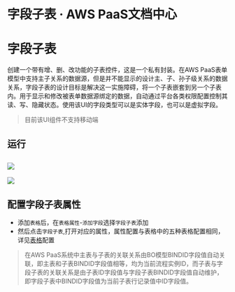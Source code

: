 # 字段子表 · AWS PaaS文档中心

# 字段子表

创建一个带有增、删、改功能的子表控件，这是一个私有封装。在AWS PaaS表单模型中支持主子关系的数据源，但是并不能显示的设计主、子、孙子级关系的数据关系，字段子表的设计目标是解决这一实施障碍，将一个子表嵌套到另一个子表内。用于显示和修改被表单数据源绑定的数据，自动通过平台各类权限配置控制其读、写、隐藏状态。使用该UI的字段类型可以是实体字段，也可以是虚拟字段。

> 目前该UI组件不支持移动端

## 运行

[![](https://docs.awspaas.com/user-manual/aws-pass-console-user-manual-form-vue-64ga/zj/zdzb.png)](<zdzb.png>)  
---  
[![](https://docs.awspaas.com/user-manual/aws-pass-console-user-manual-form-vue-64ga/zj/zdzb1.png)](<zdzb1.png>)  
  
## 配置字段子表属性

  * 添加`表格`后，在`表格属性`-`添加字段`选择`字段子表`添加
  * 然后点击`字段子表`,打开对应的属性，属性配置与表格中的五种表格配置相同，详见[表格](<bg.html>)配置

> 在AWS PaaS系统中主表与子表的关联关系由BO模型BINDID字段值自动关联，即主表和子表BINDID字段值相等，均为当前流程实例ID，而子表与字段子表的关联关系是由子表ID字段值与字段子表BINDID字段值自动维护，即字段子表中BINDID字段值为当前子表行记录值中ID字段值。